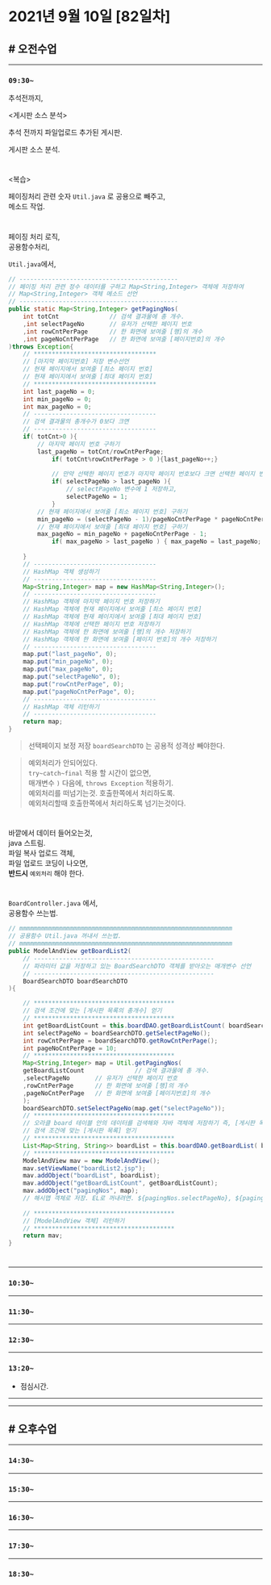 # 2021년 9월 10일 [82일차]

## # 오전수업
----
### `09:30~`

추석전까지,   

<게시판 소스 분석>       

추석 전까지 파일업로드 추가된 게시판.  

게시판 소스 분석.    

#

<복습>    

페이징처리 관련 숫자 `Util.java` 로 공용으로 빼주고,    
메소드 작업.    

#

페이징 처리 로직,     
공용함수처리,  

`Util.java`에서,  

```java
// --------------------------------------------
// 페이징 처리 관련 정수 데이터를 구하고 Map<String,Integer> 객체에 저장하여 
// Map<String,Integer> 객체 메소드 선언  
// --------------------------------------------
public static Map<String,Integer> getPagingNos(
    int totCnt              // 검색 결과물에 총 개수.  
    ,int selectPageNo       // 유저가 선택한 페이지 번호
    ,int rowCntPerPage      // 한 화면에 보여줄 [행]의 개수  
    ,int pageNoCntPerPage   // 한 화면에 보여줄 [페이지번호]의 개수   
)throws Exception{
    // **********************************
    // [마지막 페이지번호] 저장 변수선언
    // 현재 페이지에서 보여줄 [최소 페이지 번호]
    // 현재 페이지에서 보여줄 [최대 페이지 번호]
    // **********************************
    int last_pageNo = 0;  
    int min_pageNo = 0;  
    int max_pageNo = 0;  
    // ----------------------------------
    // 검색 결과물의 총개수가 0보다 크면   
    // ----------------------------------
    if( totCnt>0 ){
        // 마지막 페이지 번호 구하기  
        last_pageNo = totCnt/rowCntPerPage;
            if( totCnt%rowCntPerPage > 0 ){last_pageNo++;}
  
            // 만약 선택한 페이지 번호가 마지막 페이지 번호보다 크면 선택한 페이지 번호를 1로 보정하기.    
            if( selectPageNo > last_pageNo ){
                // selectPageNo 변수에 1 저장하고,
                selectPageNo = 1;
            }
        // 현재 페이지에서 보여줄 [최소 페이지 번호] 구하기  
        min_pageNo = (selectPageNo - 1)/pageNoCntPerPage * pageNoCntPerPage + 1;
        // 현재 페이지에서 보여줄 [최대 페이지 번호] 구하기  
        max_pageNo = min_pageNo + pageNoCntPerPage - 1;
            if( max_pageNo > last_pageNo ) { max_pageNo = last_pageNo; }
  
    }
    // ----------------------------------
    // HashMap 객체 생성하기
    // ----------------------------------
    Map<String,Integer> map = new HashMap<String,Integer>();
    // ----------------------------------
    // HashMap 객체에 마지막 페이지 번호 저장하기
    // HashMap 객체에 현재 페이지에서 보여줄 [최소 페이지 번호]
    // HashMap 객체에 현재 페이지에서 보여줄 [최대 페이지 번호]
    // HashMap 객체에 선택한 페이지 번호 저장하기
    // HashMap 객체에 한 화면에 보여줄 [행]의 개수 저장하기
    // HashMap 객체에 한 화면에 보여줄 [페이지 번호]의 개수 저장하기
    // ----------------------------------
    map.put("last_pageNo", 0);
    map.put("min_pageNo", 0);
    map.put("max_pageNo", 0);
    map.put("selectPageNo", 0);
    map.put("rowCntPerPage", 0);
    map.put("pageNoCntPerPage", 0);
    // ----------------------------------
    // HashMap 객체 리턴하기
    // ----------------------------------
    return map;
}
```
> 선택페이지 보정 저장 `boardSearchDTO` 는 공용적 성격상 빼야한다.  

> 예외처리가 안되어있다.  
> `try~catch~final` 적용 할 시간이 없으면,  
> 매개변수 `)` 다음에, `throws Exception` 적용하기.    
> 예외처리를 떠넘기는것. 호출한쪽에서 처리하도록.  
> 예외처리할때 호출한쪽에서 처리하도록 넘기는것이다.  

#

바깥에서 데이터 들어오는것,  
java 스트림.     
파일 복사 업로드 객체,  
파일 업로드 코딩이 나오면,  
**반드시** `예외처리` 해야 한다.    

#

`BoardController.java` 에서,   
공용함수 쓰는법.  

```java
// mmmmmmmmmmmmmmmmmmmmmmmmmmmmmmmmmmmmmmmmmmmmmmmmmmmmmmmmmmm
// 공용함수 Util.java 꺼내서 쓰는법. 
// mmmmmmmmmmmmmmmmmmmmmmmmmmmmmmmmmmmmmmmmmmmmmmmmmmmmmmmmmmm
public ModelAndView getBoardList2(
    // --------------------------------------------------
    // 파라미터 값을 저장하고 있는 BoardSearchDTO 객체를 받아오는 매개변수 선언
    // --------------------------------------------------
    BoardSearchDTO boardSearchDTO
){

    // ***************************************
    // 검색 조건에 맞는 [게시판 목록의 총개수] 얻기
    // ***************************************
    int getBoardListCount = this.boardDAO.getBoardListCount( boardSearchDTO );
    int selectPageNo = boardSearchDTO.getSelectPageNo();
    int rowCntPerPage = boardSearchDTO.getRowCntPerPage();
    int pageNoCntPerPage = 10;
    // ***************************************
    Map<String,Integer> map = Util.getPagingNos(
    getBoardListCount              // 검색 결과물에 총 개수.  
    ,selectPageNo       // 유저가 선택한 페이지 번호
    ,rowCntPerPage      // 한 화면에 보여줄 [행]의 개수  
    ,pageNoCntPerPage   // 한 화면에 보여줄 [페이지번호]의 개수   
    );
    boardSearchDTO.setSelectPageNo(map.get("selectPageNo"));
    // ***************************************
    // 오라클 board 테이블 안의 데이터를 검색해와 자바 객체에 저장하기 즉, [게시판 목록] 얻기
    // 검색 조건에 맞는 [게시판 목록] 얻기
    // ***************************************
    List<Map<String, String>> boardList = this.boardDAO.getBoardList( boardSearchDTO );
    // ***************************************
    ModelAndView mav = new ModelAndView();
    mav.setViewName("boardList2.jsp");
    mav.addObject("boardList", boardList);
    mav.addObject("getBoardListCount", getBoardListCount);
    mav.addObject("pagingNos", map);  
    // 해시맵 객체로 저장. EL로 꺼내려면. ${pagingNos.selectPageNo}, ${pagingNos.min_pageNo}
    
    // ***************************************
    // [ModelAndView 객체] 리턴하기
    // ***************************************
    return mav;
}
```

#

----
### `10:30~`








----
### `11:30~`








----
### `12:30~`








----
### `13:20~`

  - 점심시간.

---
---

## # 오후수업

---
### `14:30~`










---
### `15:30~`









----
### `16:30~`








----
### `17:30~`








----
### `18:30~`
